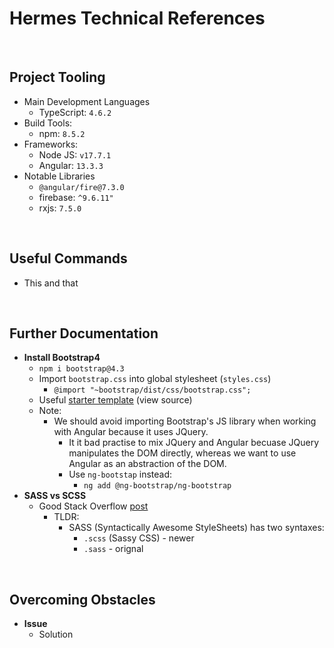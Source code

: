 # Hermes Technical References

<br>

## Project Tooling
* Main Development Languages
    * TypeScript: ```4.6.2```
* Build Tools:
    * npm: ```8.5.2```
* Frameworks:
    * Node JS: ```v17.7.1```
    * Angular: ```13.3.3```
* Notable Libraries
    * ```@angular/fire@7.3.0```
    * firebase: ```^9.6.11"```
    * rxjs: ```7.5.0```

<br>

## Useful Commands
* This and that

<br>

## Further Documentation
* **Install Bootstrap4**
    * ```npm i bootstrap@4.3```
    * Import ```bootstrap.css``` into global stylesheet (```styles.css```)
        * ```@import "~bootstrap/dist/css/bootstrap.css";```
    * Useful [starter template](https://getbootstrap.com/docs/4.3/examples/starter-template/) (view source)
    * Note:
        * We should avoid importing Bootstrap's JS library when working with Angular because it uses JQuery. 
            * It it bad practise to mix JQuery and Angular becuase JQuery manipulates the DOM directly, whereas we want to use Angular as an abstraction of the DOM.
            * Use ```ng-bootstap``` instead:
                * ```ng add @ng-bootstrap/ng-bootstrap```
* **SASS vs SCSS**
    * Good Stack Overflow [post](https://stackoverflow.com/questions/5654447/whats-the-difference-between-scss-and-sass)
        * TLDR: 
            * SASS (Syntactically Awesome StyleSheets) has two syntaxes:
                * ```.scss``` (Sassy CSS) - newer
                * ```.sass``` - orignal


<br>

## Overcoming Obstacles
* **Issue**
    * Solution
